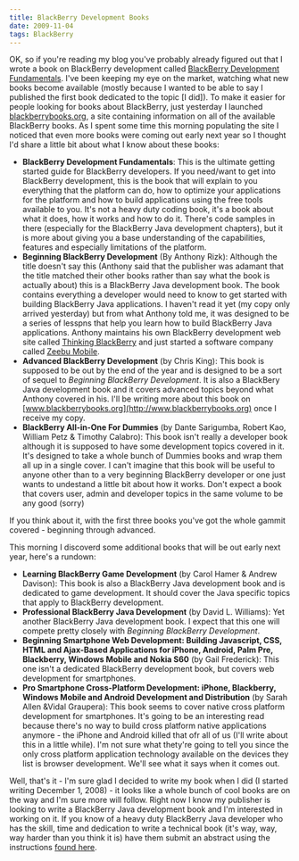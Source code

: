 ```yaml
---
title: BlackBerry Development Books
date: 2009-11-04
tags: BlackBerry
---
```


OK, so if you're reading my blog you've probably already figured out that I wrote a book on BlackBerry development called [BlackBerry Development Fundamentals](http://www.bbdevfundamentals.com "BlackBerry Development Fundamentals"). I've been keeping my eye on the market, watching what new books become available (mostly because I wanted to be able to say I published the first book dedicated to the topic \[I did\]). To make it easier for people looking for books about BlackBerry, just yesterday I launched [blackberrybooks.org](http://www.blackberrybooks.org "blackberrybooks.org"), a site containing information on all of the available BlackBerry books. As I spent some time this morning populating the site I noticed that even more books were coming out early next year so I thought I'd share a little bit about what I know about these books:

*   **BlackBerry Development Fundamentals**: This is the ultimate getting started guide for BlackBerry developers. If you need/want to get into BlackBerry development, this is the book that will explain to you everything that the platform can do, how to optimize your applications for the platform and how to build applications using the free tools available to you. It's not a heavy duty coding book, it's a book about what it does, how it works and how to do it. There's code samples in there (especially for the BlackBerry Java development chapters), but it is more about giving you a base understanding of the capabilities, features and especially limitations of the platform.
*   **Beginning BlackBerry Development** (By Anthony Rizk): Although the title doesn't say this (Anthony said that the publisher was adamant that the title matched their other books rather than say what the book is actually about) this is a BlackBerry Java development book. The book contains everything a developer would need to know to get started with building BlackBerry Java applications. I haven't read it yet (my copy only arrived yesterday) but from what Anthony told me, it was designed to be a series of lesspns that help you learn how to build BlackBerry Java applications. Anthony maintains his own BlackBerry development web site called [Thinking BlackBerry](http://www.thinkingblackberry.com/) and just started a software company called [Zeebu Mobile](http://www.zeebu.com).
*   **Advanced BlackBerry Development** (by Chris King): This book is supposed to be out by the end of the year and is designed to be a sort of sequel to _Beginning BlackBerry Development_. It is also a BlackBery Java development book and it covers advanced topics beyond what Anthony covered in his. I'll be writing more about this book on [www.blackberrybooks.org](http://www.blackberrybooks.org) once I receive my copy.
*   **BlackBerry All-in-One For Dummies** (by Dante Sarigumba, Robert Kao, William Petz & Timothy Calabro): This book isn't really a developer book although it is supposed to have some development topics covered in it. It's designed to take a whole bunch of Dummies books and wrap them all up in a single cover. I can't imagine that this book will be useful to anyone other than to a very beginning BlackBerry developer or one just wants to undestand a little bit about how it works. Don't expect a book that covers user, admin and developer topics in the same volume to be any good (sorry)  
    

  
If you think about it, with the first three books you've got the whole gammit covered - beginning through advanced.

This morning I discoverd some additional books that will be out early next year, here's a rundown:  

*   **Learning BlackBerry Game Development** (by Carol Hamer & Andrew Davison): This book is also a BlackBerry Java development book and is dedicated to game development. It should cover the Java specific topics that apply to BlackBerry development.
*   **Professional BlackBerry Java Development** (by David L. Williams): Yet another BlackBerry Java development book. I expect that this one will compete pretty closely with _Beginning BlackBerry Development_.
*   **Beginning Smartphone Web Development: Building Javascript, CSS, HTML and Ajax-Based Applications for iPhone, Android, Palm Pre, Blackberry, Windows Mobile and Nokia S60** (by Gail Frederick): This one isn't a dedicated BlackBerry development book, but covers web development for smartphones.
*   **Pro Smartphone Cross-Platform Development: iPhone, Blackberry, Windows Mobile and Android Development and Distribution** (by Sarah Allen &Vidal Graupera): This book seems to cover native cross platform development for smartphones. It's going to be an interesting read because there's no way to build cross platform native applications anymore - the iPhone and Android killed that ofr all of us (I'll write about this in a little while). I'm not sure what thety're going to tell you since the only cross platform application technology available on the devices they list is browser development. We'll see what it says when it comes out.

  
Well, that's it - I'm sure glad I decided to write my book when I did (I started writing December 1, 2008) - it looks like a whole bunch of cool books are on the way and I'm sure more will follow. Right now I know my publisher is looking to write a BlackBerry Java development book and I'm interested in working on it. If you know of a heavy duty BlackBerry Java developer who has the skill, time and dedication to write a technical book (it's way, way, way harder than you think it is) have them submit an abstract using the instructions [found here](http://www.informit.com/about/write_for_us.aspx).